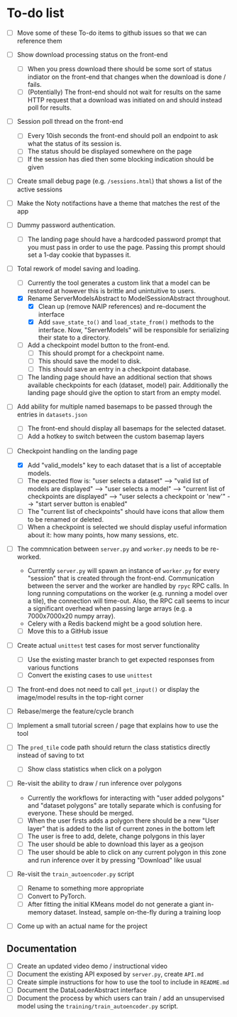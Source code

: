 # To-do list

- [ ] Move some of these To-do items to github issues so that we can reference them
- [ ] Show download processing status on the front-end
  - [ ] When you press download there should be some sort of status indiator on the front-end that changes when the download is done / fails.
  - [ ] (Potentially) The front-end should not wait for results on the same HTTP request that a download was initiated on and should instead poll for results. 
- [ ] Session poll thread on the front-end
  - [ ] Every 10ish seconds the front-end should poll an endpoint to ask what the status of its session is.
  - [ ] The status should be displayed somewhere on the page
  - [ ] If the session has died then some blocking indication should be given
- [ ] Create small debug page (e.g. `/sessions.html`) that shows a list of the active sessions
- [ ] Make the Noty notifactions have a theme that matches the rest of the app
- [ ] Dummy password authentication.
  - [ ] The landing page should have a hardcoded password prompt that you must pass in order to use the page. Passing this prompt should set a 1-day cookie that bypasses it. 
- [ ] Total rework of model saving and loading.
  - [ ] Currently the tool generates a custom link that a model can be restored at however this is brittle and unintuitive to users.
  - [x] Rename ServerModelsAbstract to ModelSessionAbstract throughout.
    - [x] Clean up (remove NAIP references) and re-document the interface
    - [x] Add `save_state_to()` and `load_state_from()` methods to the interface. Now, "ServerModels" will be responsible for serializing their state to a directory.
  - [ ] Add a checkpoint model button to the front-end.
    - [ ] This should prompt for a checkpoint name.
    - [ ] This should save the model to disk.
    - [ ] This should save an entry in a checkpoint database.
  - [ ] The landing page should have an additional section that shows available checkpoints for each (dataset, model) pair. Additionally the landing page should give the option to start from an empty model. 
- [ ] Add ability for multiple named basemaps to be passed through the entries in `datasets.json`
  - [ ] The front-end should display all basemaps for the selected dataset.
  - [ ] Add a hotkey to switch between the custom basemap layers
- [ ] Checkpoint handling on the landing page
  - [x] Add "valid_models" key to each dataset that is a list of acceptable models.
  - [ ] The expected flow is: "user selects a dataset" --> "valid list of models are displayed" --> "user selects a model" --> "current list of checkpoints are displayed" --> "user selects a checkpoint or 'new'" --> "start server button is enabled"
  - [ ] The "current list of checkpoints" should have icons that allow them to be renamed or deleted.
  - [ ] When a checkpoint is selected we should display useful information about it: how many points, how many sessions, etc.
- [ ] The commnication between `server.py` and `worker.py` needs to be re-worked.
  - Currently `server.py` will spawn an instance of `worker.py` for every "session" that is created through the front-end. Communication between the server and the worker are handled by `rpyc` RPC calls. In long running computations on the worker (e.g. running a model over a tile), the connection will time-out. Also, the RPC call seems to incur a significant overhead when passing large arrays (e.g. a 7000x7000x20 numpy array).
  - Celery with a Redis backend might be a good solution here.
  - [ ] Move this to a GitHub issue
- [ ] Create actual `unittest` test cases for most server functionality
  - [ ] Use the existing master branch to get expected responses from various functions
  - [ ] Convert the existing cases to use `unittest`
- [ ] The front-end does not need to call `get_input()` or display the image/model results in the top-right corner
- [ ] Rebase/merge the feature/cycle branch
- [ ] Implement a small tutorial screen / page that explains how to use the tool
- [ ] The `pred_tile` code path should return the class statistics directly instead of saving to txt
  - [ ] Show class statistics when click on a polygon
- [ ] Re-visit the ability to draw / run inference over polygons
  - Currently the workflows for interacting with "user added polygons" and "dataset polygons" are totally separate which is confusing for everyone. These should be merged.
  - [ ] When the user firsts adds a polygon there should be a new "User layer" that is added to the list of current zones in the bottom left
  - [ ] The user is free to add, delete, change polygons in this layer
  - [ ] The user should be able to download this layer as a geojson
  - [ ] The user should be able to click on any current polygon in this zone and run inference over it by pressing "Download" like usual
- [ ] Re-visit the `train_autoencoder.py` script
  - [ ] Rename to something more appropriate
  - [ ] Convert to PyTorch.
  - [ ] After fitting the initial KMeans model do not generate a giant in-memory dataset. Instead, sample on-the-fly during a training loop
- [ ] Come up with an actual name for the project


## Documentation

- [ ] Create an updated video demo / instructional video
- [ ] Document the existing API exposed by `server.py`, create `API.md`
- [ ] Create simple instructions for how to use the tool to include in `README.md`
- [ ] Document the DataLoaderAbstract interface
- [ ] Document the process by which users can train / add an unsupervised model using the `training/train_autoencoder.py` script.